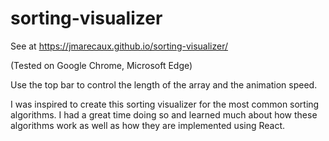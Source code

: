 # sorting-visualizer

See at 
https://jmarecaux.github.io/sorting-visualizer/

(Tested on Google Chrome, Microsoft Edge)

Use the top bar to control the length of the array and the animation speed.

I was inspired to create this sorting visualizer for the most common sorting algorithms. I had a great time doing so and learned
much about how these algorithms work as well as how they are implemented using React.
